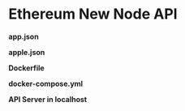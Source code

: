 # Ethereum New Node API

**app.json**

**apple.json**

**Dockerfile**

**docker-compose.yml**

**API Server in localhost**